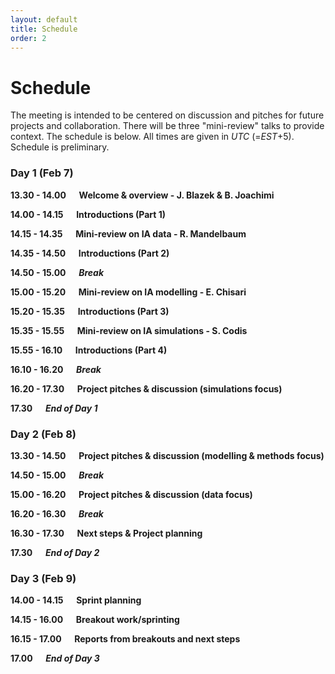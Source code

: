 ```yaml
---
layout: default
title: Schedule
order: 2
---
```


# Schedule

The meeting is intended to be centered on discussion and pitches for future projects and collaboration. There will be three "mini-review" talks to provide context. The schedule is below. All times are given in _UTC_ (=_EST_+5). Schedule is preliminary.

### Day 1 (Feb 7)

**13.30 - 14.00 &emsp; Welcome & overview - J. Blazek & B. Joachimi**

**14.00 - 14.15 &emsp; Introductions (Part 1)**

**14.15 - 14.35 &emsp; Mini-review on IA data - R. Mandelbaum**

**14.35 - 14.50 &emsp; Introductions (Part 2)**

**14.50 - 15.00 &emsp; _Break_**

**15.00 - 15.20 &emsp; Mini-review on IA modelling - E. Chisari**

**15.20 - 15.35 &emsp; Introductions (Part 3)**

**15.35 - 15.55 &emsp; Mini-review on IA simulations - S. Codis**

**15.55 - 16.10 &emsp; Introductions (Part 4)**

**16.10 - 16.20 &emsp; _Break_**

**16.20 - 17.30 &emsp; Project pitches & discussion (simulations focus)**

**17.30 &emsp; _End of Day 1_**


### Day 2 (Feb 8)

**13.30 - 14.50 &emsp; Project pitches & discussion (modelling & methods focus)**

**14.50 - 15.00 &emsp; _Break_**

**15.00 - 16.20 &emsp; Project pitches & discussion (data focus)**

**16.20 - 16.30 &emsp; _Break_**

**16.30 - 17.30 &emsp; Next steps & Project planning**

**17.30 &emsp; _End of Day 2_**


### Day 3 (Feb 9)

**14.00 - 14.15 &emsp; Sprint planning**

**14.15 - 16.00 &emsp; Breakout work/sprinting**

**16.15 - 17.00 &emsp; Reports from breakouts and next steps**

**17.00 &emsp; _End of Day 3_**


